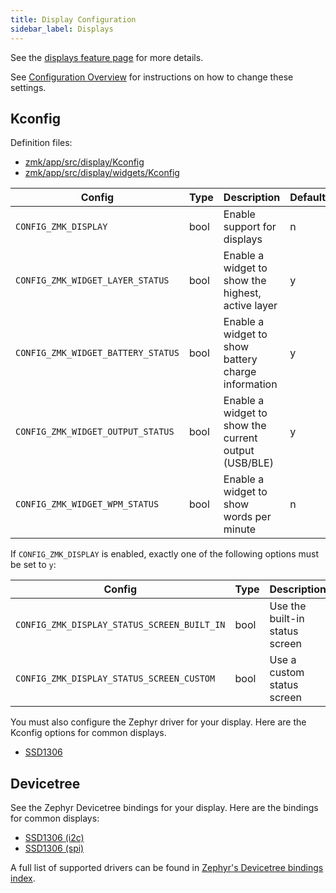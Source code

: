 ```yaml
---
title: Display Configuration
sidebar_label: Displays
---
```


See the [displays feature page](/docs/features/displays) for more details.

See [Configuration Overview](/docs/config/index) for instructions on how to change these settings.

## Kconfig

Definition files:

- [zmk/app/src/display/Kconfig](https://github.com/zmkfirmware/zmk/blob/main/app/src/display/Kconfig)
- [zmk/app/src/display/widgets/Kconfig](https://github.com/zmkfirmware/zmk/blob/main/app/src/display/widgets/Kconfig)

| Config                             | Type | Description                                          | Default |
| ---------------------------------- | ---- | ---------------------------------------------------- | ------- |
| `CONFIG_ZMK_DISPLAY`               | bool | Enable support for displays                          | n       |
| `CONFIG_ZMK_WIDGET_LAYER_STATUS`   | bool | Enable a widget to show the highest, active layer    | y       |
| `CONFIG_ZMK_WIDGET_BATTERY_STATUS` | bool | Enable a widget to show battery charge information   | y       |
| `CONFIG_ZMK_WIDGET_OUTPUT_STATUS`  | bool | Enable a widget to show the current output (USB/BLE) | y       |
| `CONFIG_ZMK_WIDGET_WPM_STATUS`     | bool | Enable a widget to show words per minute             | n       |

If `CONFIG_ZMK_DISPLAY` is enabled, exactly one of the following options must be set to `y`:

| Config                                      | Type | Description                    | Default |
| ------------------------------------------- | ---- | ------------------------------ | ------- |
| `CONFIG_ZMK_DISPLAY_STATUS_SCREEN_BUILT_IN` | bool | Use the built-in status screen | y       |
| `CONFIG_ZMK_DISPLAY_STATUS_SCREEN_CUSTOM`   | bool | Use a custom status screen     | n       |

You must also configure the Zephyr driver for your display. Here are the Kconfig options for common displays.

- [SSD1306](https://docs.zephyrproject.org/latest/reference/kconfig/CONFIG_SSD1306.html)

## Devicetree

See the Zephyr Devicetree bindings for your display. Here are the bindings for common displays:

- [SSD1306 (i2c)](https://docs.zephyrproject.org/latest/reference/devicetree/bindings/solomon,ssd1306fb-i2c.html)
- [SSD1306 (spi)](https://docs.zephyrproject.org/latest/reference/devicetree/bindings/solomon,ssd1306fb-spi.html)

A full list of supported drivers can be found in [Zephyr's Devicetree bindings index](https://docs.zephyrproject.org/latest/reference/devicetree/bindings.html).
